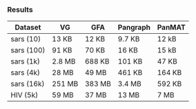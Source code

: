 ### Results

| Dataset      |   VG   | GFA    |  Pangraph | PanMAT    |
|------------  |  ----  | -----  | --------- | --------  |
| sars (10)    | 13 KB  | 12 KB  |  9.7 KB   |  12 kB    |
| sars (100)   | 91 KB  | 70 KB  |  16 KB    |  15 kB    |
| sars (1k)    | 2.8 MB | 688 KB |  101 KB   |  47 KB    |
| sars (4k)    | 28 MB  | 49 MB  |  461 KB   |  164 KB   |
| sars (16k)   | 251 MB | 383 MB |  3.4 MB   |  592 KB   |
| HIV (5k)     | 59 MB  | 37 MB  |  13 MB    |  7 MB     |
